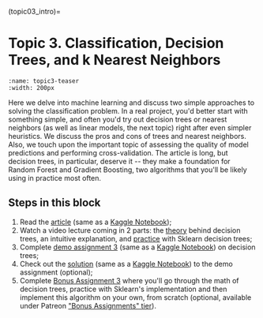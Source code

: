 (topic03_intro)=

# Topic 3. Classification, Decision Trees, and k Nearest Neighbors


```{figure} /_static/img/topic3-teaser.png
:name: topic3-teaser
:width: 200px
```

Here we delve into machine learning and discuss two simple approaches to solving the classification problem. In a real project, you'd better start with something simple, and often you'd try out decision trees or nearest neighbors (as well as linear models, the next topic) right after even simpler heuristics. We discuss the pros and cons of trees and nearest neighbors. Also, we touch upon the important topic of assessing the quality of model predictions and performing cross-validation. The article is long, but decision trees, in particular, deserve it -- they make a foundation for Random Forest and Gradient Boosting, two algorithms that you'll be likely using in practice most often.  

## Steps in this block

1. Read the [article](topic03) (same as a [Kaggle Notebook](https://www.kaggle.com/kashnitsky/topic-3-decision-trees-and-knn));
2. Watch a video lecture coming in 2 parts: the [theory](https://youtu.be/H4XlBTPv5rQ) behind decision trees, an intuitive explanation, and [practice](https://youtu.be/RrVYO6Td9Js) with Sklearn decision trees;
3. Complete [demo assignment 3](assignment03) (same as a [Kaggle Notebook](https://www.kaggle.com/kashnitsky/a3-demo-decision-trees)) on decision trees;
4. Check out the [solution](assignment03_solution) (same as a [Kaggle Notebook](https://www.kaggle.com/kashnitsky/a3-demo-decision-trees-solution)) to the demo assignment (optional);
5. Complete [Bonus Assignment 3](https://www.patreon.com/ods_mlcourse) where you'll go through the math of decision trees, practice with Sklearn's implementation and then implement this algorithm on your own, from scratch (optional, available under Patreon ["Bonus Assignments" tier](https://www.patreon.com/ods_mlcourse)).
